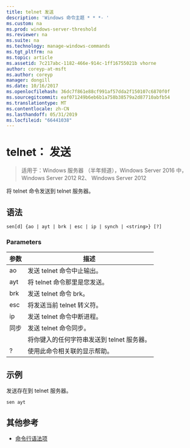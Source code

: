 ```yaml
---
title: telnet 发送
description: 'Windows 命令主题 * * *- '
ms.custom: na
ms.prod: windows-server-threshold
ms.reviewer: na
ms.suite: na
ms.technology: manage-windows-commands
ms.tgt_pltfrm: na
ms.topic: article
ms.assetid: 7c217abc-1182-466e-914c-1ff16755021b vhorne
author: coreyp-at-msft
ms.author: coreyp
manager: dongill
ms.date: 10/16/2017
ms.openlocfilehash: 36dc7f861e88cf991af57dda2f150107c6870f0f
ms.sourcegitcommit: eaf071249b6eb6b1a758b38579a2d87710abfb54
ms.translationtype: MT
ms.contentlocale: zh-CN
ms.lasthandoff: 05/31/2019
ms.locfileid: "66441038"
---
```

# <a name="telnet-send"></a>telnet： 发送

>适用于：Windows 服务器 （半年频道），Windows Server 2016 中，Windows Server 2012 R2、 Windows Server 2012

将 telnet 命令发送到 telnet 服务器。   
## <a name="syntax"></a>语法  
```  
sen[d] {ao | ayt | brk | esc | ip | synch | <string>} [?]  
```  
### <a name="parameters"></a>Parameters  

| 参数 |                     描述                      |
|-----------|------------------------------------------------------|
|    ao     |       发送 telnet 命令中止输出。        |
|    ayt    |       将 telnet 命令那里是您发送。       |
|    brk    |            发送 telnet 命令 brk。            |
|    esc    |      将发送当前 telnet 转义符。      |
|    ip     |     发送 telnet 命令中断进程。     |
|   同步   |           发送 telnet 命令同步。           |
| <string>  | 将你键入的任何字符串发送到 telnet 服务器。 |
|     ?     |     使用此命令相关联的显示帮助。      |

## <a name="BKMK_Examples"></a>示例  
发送存在到 telnet 服务器。  
```  
sen ayt  
```  
## <a name="additional-references"></a>其他参考  
-   [命令行语法项](command-line-syntax-key.md)  
